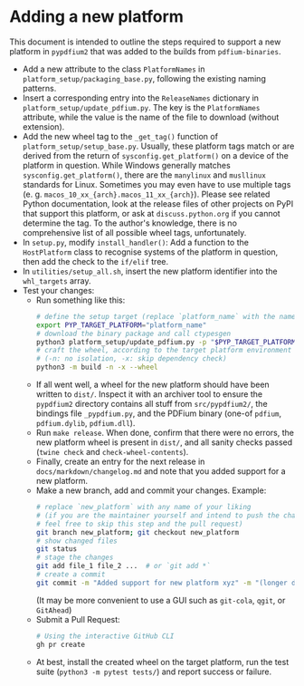 <!-- SPDX-FileCopyrightText: 2022 geisserml <geisserml@gmail.com> -->
<!-- SPDX-License-Identifier: CC-BY-4.0 -->

Adding a new platform
=====================

This document is intended to outline the steps required to support a new platform in
`pypdfium2` that was added to the builds from `pdfium-binaries`.

* Add a new attribute to the class `PlatformNames` in `platform_setup/packaging_base.py`,
  following the existing naming patterns.
* Insert a corresponding entry into the `ReleaseNames` dictionary in `platform_setup/update_pdfium.py`.
  The key is the `PlatformNames` attribute, while the value is the name of the file to download
  (without extension).
* Add the new wheel tag to the `_get_tag()` function of `platform_setup/setup_base.py`.
  Usually, these platform tags match or are derived from the return of `sysconfig.get_platform()`
  on a device of the platform in question. While Windows generally matches `sysconfig.get_platform()`,
  there are the `manylinux` and `musllinux` standards for Linux. Sometimes you may even have to use
  multiple tags (e. g. `macos_10_xx_{arch}.macos_11_xx_{arch}`).
  Please see related Python documentation, look at the release files of other projects on PyPI that
  support this platform, or ask at `discuss.python.org` if you cannot determine the tag.
  To the author's knowledge, there is no comprehensive list of all possible wheel tags, unfortunately.
* In `setup.py`, modify `install_handler()`: Add a function to the `HostPlatform` class to recognise
  systems of the platform in question, then add the check to the `if/elif` tree.
* In `utilities/setup_all.sh`, insert the new platform identifier into the `whl_targets` array.
* Test your changes:
  * Run something like this:
    ```bash
    # define the setup target (replace `platform_name` with the name of the new platform)
    export PYP_TARGET_PLATFORM="platform_name"
    # download the binary package and call ctypesgen
    python3 platform_setup/update_pdfium.py -p "$PYP_TARGET_PLATFORM"
    # craft the wheel, according to the target platform environment variable
    # (-n: no isolation, -x: skip dependency check)
    python3 -m build -n -x --wheel
    ```
  * If all went well, a wheel for the new platform should have been written to `dist/`.
    Inspect it with an archiver tool to ensure the `pypdfium2` directory contains all stuff from
    `src/pypdfium2/`, the bindings file `_pypdfium.py`, and the PDFium binary (one-of `pdfium`,
    `pdfium.dylib`, `pdfium.dll`).
  * Run `make release`. When done, confirm that there were no errors, the new platform wheel
    is present in `dist/`, and all sanity checks passed (`twine check` and `check-wheel-contents`).
  * Finally, create an entry for the next release in `docs/markdown/changelog.md` and note that you
    added support for a new platform.
  * Make a new branch, add and commit your changes. Example:
    ```bash
    # replace `new_platform` with any name of your liking
    # (if you are the maintainer yourself and intend to push the changes directly into main,
    # feel free to skip this step and the pull request)
    git branch new_platform; git checkout new_platform
    # show changed files
    git status
    # stage the changes
    git add file_1 file_2 ...  # or `git add *`
    # create a commit
    git commit -m "Added support for new platform xyz" -m "(longer description, if necessary)"
    ```
    (It may be more convenient to use a GUI such as `git-cola`, `qgit`, or `GitAhead`)
  * Submit a Pull Request:
    ```bash
    # Using the interactive GitHub CLI
    gh pr create
    ```
  * At best, install the created wheel on the target platform, run the test suite
    (`python3 -m pytest tests/`) and report success or failure.
